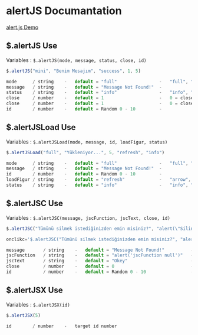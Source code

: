 # alertJS Documantation
[alert.js Demo](http://emretekin.com.tr/alert.js/)

## $.alertJS Use
Variables : `$.alertJS(mode, message, status, close, id)`

```javascript
$.alertJS("mini", "Benim Mesajım", "success", 1, 5)
```
```javascript
mode      / string    -   default = "full"                -   "full", "mini"
message   / string    -   default = "Message Not Found!"  -
status    / string    -   default = "info"                -   "info", "error", "success", "alert"
close     / number    -   default = 1                     -   0 = close function, 1 = close button, 2 = close button and mask
close     / number    -   default = 1                     -   0 = close function, 1 = close button, 300 = auto close milisecond
id        / number    -   default = Random 0 - 10         -
```

## $.alertJSLoad Use
Variables : `$.alertJSLoad(mode, message, id, loadFigur, status)`

```javascript
$.alertJSLoad("full", "Yükleniyor...", 5, "refresh", "info")
```
```javascript
mode      / string    -   default = "full"                -   "full", "mini"
message   / string    -   default = "Message Not Found!"  -
id        / number    -   default = Random 0 - 10         -
loadFigur / string    -   default = "refresh"             -   "arrow", "arrows", "arrows-1", "arrows-2", "circle", "load", "sign", "web"
status    / string    -   default = "info"                -   "info", "error", "success", "alert"
```

## $.alertJSC Use
Variables : `$.alertJSC(message, jscFunction, jscText, close, id)`

```javascript
$.alertJSC("Tümünü silmek istediğinizden emin misiniz?", "alert(\"Silindi\")" , "Evet Sil", 1, 5)
```
```javascript
onclikc='$.alertJSC("Tümünü silmek istediğinizden emin misiniz?", "alert(\"Silindi\")" , "Evet Sil", 1, 5)'
```
```javascript
message       / string    -   default = "Message Not Found!"          -
jscFunction   / string    -   default = "alert('jscFunction null')"   -
jscText       / string    -   default = "Okey"						  -
close         / number    -   default = 0                             -   0 = not close, 1 = close mask
id            / number    -   default = Random 0 - 10                 -
```

## $.alertJSX  Use
Variables : `$.alertJSX(id)`

```javascript
$.alertJSX(5)
```
```javascript
id        / number    -   target id number
```
